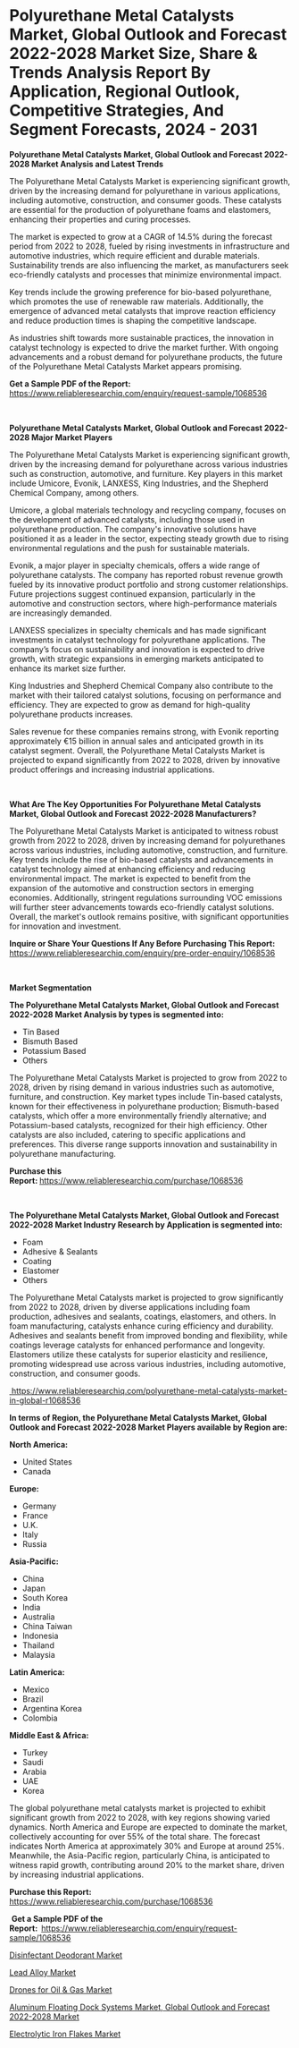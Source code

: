 <p><h1>Polyurethane Metal Catalysts Market, Global Outlook and Forecast 2022-2028 Market Size, Share & Trends Analysis Report By Application, Regional Outlook, Competitive Strategies, And Segment Forecasts, 2024 - 2031</h1></p><p><strong>Polyurethane Metal Catalysts Market, Global Outlook and Forecast 2022-2028 Market Analysis and Latest Trends</strong></p>
<p><p>The Polyurethane Metal Catalysts Market is experiencing significant growth, driven by the increasing demand for polyurethane in various applications, including automotive, construction, and consumer goods. These catalysts are essential for the production of polyurethane foams and elastomers, enhancing their properties and curing processes. </p><p>The market is expected to grow at a CAGR of 14.5% during the forecast period from 2022 to 2028, fueled by rising investments in infrastructure and automotive industries, which require efficient and durable materials. Sustainability trends are also influencing the market, as manufacturers seek eco-friendly catalysts and processes that minimize environmental impact.</p><p>Key trends include the growing preference for bio-based polyurethane, which promotes the use of renewable raw materials. Additionally, the emergence of advanced metal catalysts that improve reaction efficiency and reduce production times is shaping the competitive landscape. </p><p>As industries shift towards more sustainable practices, the innovation in catalyst technology is expected to drive the market further. With ongoing advancements and a robust demand for polyurethane products, the future of the Polyurethane Metal Catalysts Market appears promising.</p></p>
<p><strong>Get a Sample PDF of the Report:&nbsp;</strong> <a href="https://www.reliableresearchiq.com/enquiry/request-sample/1068536">https://www.reliableresearchiq.com/enquiry/request-sample/1068536</a></p>
<p>&nbsp;</p>
<p><strong>Polyurethane Metal Catalysts Market, Global Outlook and Forecast 2022-2028 Major Market Players</strong></p>
<p><p>The Polyurethane Metal Catalysts Market is experiencing significant growth, driven by the increasing demand for polyurethane across various industries such as construction, automotive, and furniture. Key players in this market include Umicore, Evonik, LANXESS, King Industries, and the Shepherd Chemical Company, among others.</p><p>Umicore, a global materials technology and recycling company, focuses on the development of advanced catalysts, including those used in polyurethane production. The company's innovative solutions have positioned it as a leader in the sector, expecting steady growth due to rising environmental regulations and the push for sustainable materials.</p><p>Evonik, a major player in specialty chemicals, offers a wide range of polyurethane catalysts. The company has reported robust revenue growth fueled by its innovative product portfolio and strong customer relationships. Future projections suggest continued expansion, particularly in the automotive and construction sectors, where high-performance materials are increasingly demanded.</p><p>LANXESS specializes in specialty chemicals and has made significant investments in catalyst technology for polyurethane applications. The company’s focus on sustainability and innovation is expected to drive growth, with strategic expansions in emerging markets anticipated to enhance its market size further.</p><p>King Industries and Shepherd Chemical Company also contribute to the market with their tailored catalyst solutions, focusing on performance and efficiency. They are expected to grow as demand for high-quality polyurethane products increases.</p><p>Sales revenue for these companies remains strong, with Evonik reporting approximately €15 billion in annual sales and anticipated growth in its catalyst segment. Overall, the Polyurethane Metal Catalysts Market is projected to expand significantly from 2022 to 2028, driven by innovative product offerings and increasing industrial applications.</p></p>
<p>&nbsp;</p>
<p><strong>What Are The Key Opportunities For Polyurethane Metal Catalysts Market, Global Outlook and Forecast 2022-2028 Manufacturers?</strong></p>
<p><p>The Polyurethane Metal Catalysts Market is anticipated to witness robust growth from 2022 to 2028, driven by increasing demand for polyurethanes across various industries, including automotive, construction, and furniture. Key trends include the rise of bio-based catalysts and advancements in catalyst technology aimed at enhancing efficiency and reducing environmental impact. The market is expected to benefit from the expansion of the automotive and construction sectors in emerging economies. Additionally, stringent regulations surrounding VOC emissions will further steer advancements towards eco-friendly catalyst solutions. Overall, the market's outlook remains positive, with significant opportunities for innovation and investment.</p></p>
<p><strong>Inquire or Share Your Questions If Any Before Purchasing This Report:</strong> <a href="https://www.reliableresearchiq.com/enquiry/pre-order-enquiry/1068536">https://www.reliableresearchiq.com/enquiry/pre-order-enquiry/1068536</a></p>
<p>&nbsp;</p>
<p><strong>Market Segmentation</strong></p>
<p><strong>The Polyurethane Metal Catalysts Market, Global Outlook and Forecast 2022-2028 Market Analysis by types is segmented into:</strong></p>
<p><ul><li>Tin Based</li><li>Bismuth Based</li><li>Potassium Based</li><li>Others</li></ul></p>
<p><p>The Polyurethane Metal Catalysts Market is projected to grow from 2022 to 2028, driven by rising demand in various industries such as automotive, furniture, and construction. Key market types include Tin-based catalysts, known for their effectiveness in polyurethane production; Bismuth-based catalysts, which offer a more environmentally friendly alternative; and Potassium-based catalysts, recognized for their high efficiency. Other catalysts are also included, catering to specific applications and preferences. This diverse range supports innovation and sustainability in polyurethane manufacturing.</p></p>
<p><strong>Purchase this Report:&nbsp;</strong><a href="https://www.reliableresearchiq.com/purchase/1068536">https://www.reliableresearchiq.com/purchase/1068536</a></p>
<p>&nbsp;</p>
<p><strong>The Polyurethane Metal Catalysts Market, Global Outlook and Forecast 2022-2028 Market Industry Research by Application is segmented into:</strong></p>
<p><ul><li>Foam</li><li>Adhesive & Sealants</li><li>Coating</li><li>Elastomer</li><li>Others</li></ul></p>
<p><p>The Polyurethane Metal Catalysts market is projected to grow significantly from 2022 to 2028, driven by diverse applications including foam production, adhesives and sealants, coatings, elastomers, and others. In foam manufacturing, catalysts enhance curing efficiency and durability. Adhesives and sealants benefit from improved bonding and flexibility, while coatings leverage catalysts for enhanced performance and longevity. Elastomers utilize these catalysts for superior elasticity and resilience, promoting widespread use across various industries, including automotive, construction, and consumer goods.</p></p>
<p><a href="https://www.reliableresearchiq.com/polyurethane-metal-catalysts-market-in-global-r1068536">&nbsp;https://www.reliableresearchiq.com/polyurethane-metal-catalysts-market-in-global-r1068536</a></p>
<p><strong>In terms of Region, the Polyurethane Metal Catalysts Market, Global Outlook and Forecast 2022-2028 Market Players available by Region are:</strong></p>
<p>
    <p> <strong> North America: </strong>
        <ul>
            <li>United States</li>
            <li>Canada</li>
        </ul>
        </p> 
    <p> <strong> Europe: </strong>
        <ul>
            <li>Germany</li>
            <li>France</li>
            <li>U.K.</li>
            <li>Italy</li>
            <li>Russia</li>
        </ul>
        </p> 
    <p> <strong> Asia-Pacific: </strong>
        <ul>
            <li>China</li>
            <li>Japan</li>
            <li>South Korea</li>
            <li>India</li>
            <li>Australia</li>
            <li>China Taiwan</li>
            <li>Indonesia</li>
            <li>Thailand</li>
            <li>Malaysia</li>
        </ul>
        </p> 
    <p> <strong> Latin America: </strong>
        <ul>
            <li>Mexico</li>
            <li>Brazil</li>
            <li>Argentina Korea</li>
            <li>Colombia</li>
        </ul>
        </p> 
    <p> <strong> Middle East & Africa: </strong>
        <ul>
            <li>Turkey</li>
            <li>Saudi</li>
            <li>Arabia</li>
            <li>UAE</li>
            <li>Korea</li>
        </ul>
    </p>
    </p>
<p><p>The global polyurethane metal catalysts market is projected to exhibit significant growth from 2022 to 2028, with key regions showing varied dynamics. North America and Europe are expected to dominate the market, collectively accounting for over 55% of the total share. The forecast indicates North America at approximately 30% and Europe at around 25%. Meanwhile, the Asia-Pacific region, particularly China, is anticipated to witness rapid growth, contributing around 20% to the market share, driven by increasing industrial applications.</p></p>
<p><strong>Purchase this Report: </strong><a href="https://www.reliableresearchiq.com/purchase/1068536">https://www.reliableresearchiq.com/purchase/1068536</a></p>
<p>&nbsp;<strong>Get a Sample PDF of the Report:&nbsp;&nbsp;</strong><a href="https://www.reliableresearchiq.com/enquiry/request-sample/1068536">https://www.reliableresearchiq.com/enquiry/request-sample/1068536</a></p>
<p><strong></strong></p>
<p><p><a href="https://medium.com/@danielwardb654/the-disinfectant-deodorant-market-has-grown-significantly-as-a-result-of-several-important-causes-7fd365912ac9">Disinfectant Deodorant Market</a></p><p><a href="https://www.linkedin.com/pulse/lead-alloy-market-global-regional-analysis-focus-end-user-235be?trackingId=jd3ePS3IRXKAp6SaYcnwBg%3D%3D">Lead Alloy Market</a></p><p><a href="https://medium.com/@oliver.rampling568768/the-market-for-drones-for-oil-gas-market-is-examined-in-this-report-along-with-the-factors-316dd886d606">Drones for Oil & Gas Market</a></p><p><a href="https://github.com/RogerBennett414/Market-Research-Report-List-1/blob/main/aluminum-floating-dock-systems-market-global-outlook-and-forecast-2022-2028-market.md">Aluminum Floating Dock Systems Market, Global Outlook and Forecast 2022-2028 Market</a></p><p><a href="https://www.linkedin.com/pulse/electrolytic-iron-flakes-market-industry-landscape-growth-qxsce?trackingId=BAnaIRCRTb%2BQWx7SkcxGQw%3D%3D">Electrolytic Iron Flakes Market</a></p></p>